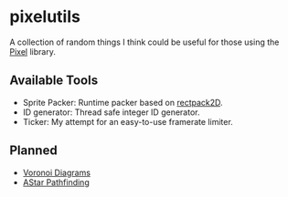 # pixelutils
A collection of random things I think could be useful for those using the [Pixel](https://github.com/faiface/pixel) library.

## Available Tools
* Sprite Packer:
    Runtime packer based on [rectpack2D](https://github.com/TeamHypersomnia/rectpack2D).
* ID generator:
    Thread safe integer ID generator.
* Ticker:
    My attempt for an easy-to-use framerate limiter.

## Planned
* [Voronoi Diagrams](https://github.com/pzsz/voronoi)
* [AStar Pathfinding](https://github.com/fzipp/astar)
